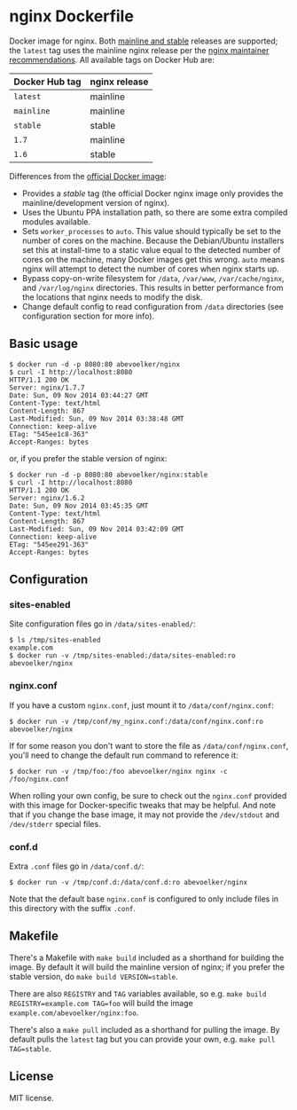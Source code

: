 # nginx Dockerfile

Docker image for nginx. Both [mainline and stable][mainline-vs-stable] releases are supported; the `latest` tag uses the mainline nginx release per the [nginx maintainer recommendations][mainline-vs-stable].  All available tags on Docker Hub are:

| Docker Hub tag | nginx release |
|----------------|---------------|
| `latest`       | mainline      |
| `mainline`     | mainline      |
| `stable`       | stable        |
| `1.7`          | mainline      |
| `1.6`          | stable        |

Differences from the [official Docker image][official-image]:

* Provides a *stable* tag (the official Docker nginx image only provides the mainline/development version of nginx).
* Uses the Ubuntu PPA installation path, so there are some extra compiled modules available.
* Sets `worker_processes` to `auto`. This value should typically be set to the number of cores on the machine.  Because the Debian/Ubuntu installers set this at install-time to a static value equal to the detected number of cores on the machine, many Docker images get this wrong.  `auto` means nginx will attempt to detect the number of cores when nginx starts up.
* Bypass copy-on-write filesystem for `/data`, `/var/www`, `/var/cache/nginx`, and `/var/log/nginx` directories.  This results in better performance from the locations that nginx needs to modify the disk.
* Change default config to read configuration from `/data` directories (see configuration section for more info).

## Basic usage

```
$ docker run -d -p 8080:80 abevoelker/nginx
$ curl -I http://localhost:8080
HTTP/1.1 200 OK
Server: nginx/1.7.7
Date: Sun, 09 Nov 2014 03:44:27 GMT
Content-Type: text/html
Content-Length: 867
Last-Modified: Sun, 09 Nov 2014 03:38:48 GMT
Connection: keep-alive
ETag: "545ee1c8-363"
Accept-Ranges: bytes
```

or, if you prefer the stable version of nginx:

```
$ docker run -d -p 8080:80 abevoelker/nginx:stable
$ curl -I http://localhost:8080
HTTP/1.1 200 OK
Server: nginx/1.6.2
Date: Sun, 09 Nov 2014 03:45:35 GMT
Content-Type: text/html
Content-Length: 867
Last-Modified: Sun, 09 Nov 2014 03:42:09 GMT
Connection: keep-alive
ETag: "545ee291-363"
Accept-Ranges: bytes
```

## Configuration

### sites-enabled

Site configuration files go in `/data/sites-enabled/`:

```
$ ls /tmp/sites-enabled
example.com
$ docker run -v /tmp/sites-enabled:/data/sites-enabled:ro abevoelker/nginx
```

### nginx.conf

If you have a custom `nginx.conf`, just mount it to `/data/conf/nginx.conf`:

```
$ docker run -v /tmp/conf/my_nginx.conf:/data/conf/nginx.conf:ro abevoelker/nginx
```

If for some reason you don't want to store the file as `/data/conf/nginx.conf`, you'll need to change the default run command to reference it:

```
$ docker run -v /tmp/foo:/foo abevoelker/nginx nginx -c /foo/nginx.conf
```

When rolling your own config, be sure to check out the `nginx.conf` provided with this image for Docker-specific tweaks that may be helpful.  And note that if you change the base image, it may not provide the `/dev/stdout` and `/dev/stderr` special files.

### conf.d

Extra `.conf` files go in `/data/conf.d/`:

```
$ docker run -v /tmp/conf.d:/data/conf.d:ro abevoelker/nginx
```

Note that the default base `nginx.conf` is configured to only include files in this directory with the suffix `.conf`.

## Makefile

There's a Makefile with `make build` included as a shorthand for building the image.  By default it will build the mainline version of nginx; if you prefer the stable version, do `make build VERSION=stable`.

There are also `REGISTRY` and `TAG` variables available, so e.g. `make build REGISTRY=example.com TAG=foo` will build the image `example.com/abevoelker/nginx:foo`.

There's also a `make pull` included as a shorthand for pulling the image.  By default pulls the `latest` tag but you can provide your own, e.g. `make pull TAG=stable`.

## License

MIT license.

[mainline-vs-stable]: http://nginx.com/blog/nginx-1-6-1-7-released/
[official-image]: https://github.com/nginxinc/docker-nginx
